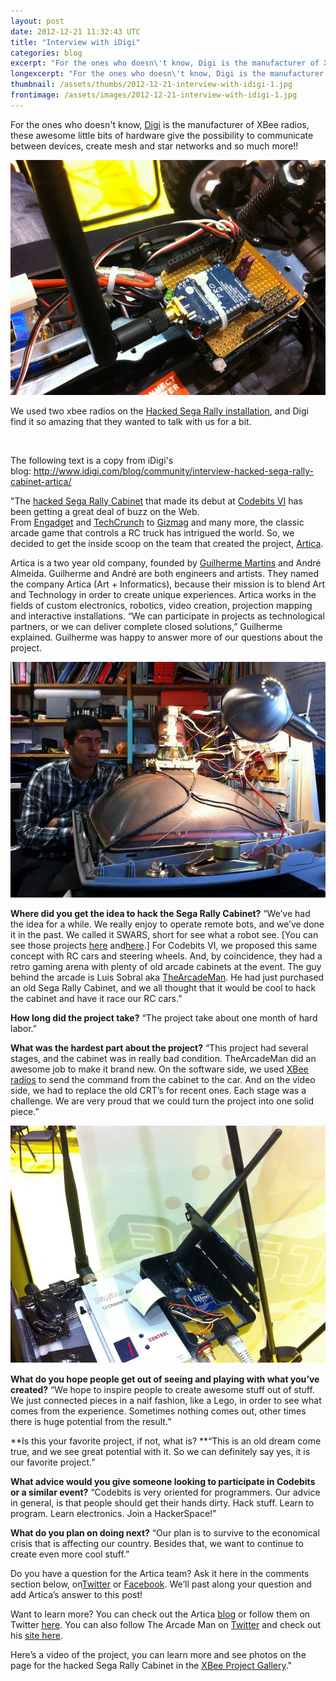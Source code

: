 ```yaml
---
layout: post
date: 2012-12-21 11:32:43 UTC
title: "Interview with iDigi"
categories: blog
excerpt: "For the ones who doesn\'t know, Digi is the manufacturer of XBee radios, these awesome little bits of hardware give the possibility to communicate between devices, create mesh and star networks and so much more!!"
longexcerpt: "For the ones who doesn\'t know, Digi is the manufacturer of XBee radios, these awesome little bits of hardware give the possibility to communicate between devices, create mesh and star networks and so much more!!We used two xbee radios on the Hacked Sega Rally installation, and Digi find it so amazing that they wanted to talk with us for a bit."
thumbnail: /assets/thumbs/2012-12-21-interview-with-idigi-1.jpg
frontimage: /assets/images/2012-12-21-interview-with-idigi-1.jpg
---
```


For the ones who doesn't know, <a href="http://www.digi.com/xbee/">Digi</a> is the manufacturer of XBee radios, these awesome little bits of hardware give the possibility to communicate between devices, create mesh and star networks and so much more!!

<a href="http://www.flickr.com/photos/guibot/8279914154/">![](/assets/images/2012-12-21-interview-with-idigi-1.jpg)</a>

We used two xbee radios on the <a href="http://www.artica.cc/blog/2012/11/21/segarallychampionship/">Hacked Sega Rally installation</a>, and Digi find it so amazing that they wanted to talk with us for a bit.

&nbsp;

The following text is a copy from iDigi's blog: <a href="http://www.idigi.com/blog/community/interview-hacked-sega-rally-cabinet-artica/">http://www.idigi.com/blog/community/interview-hacked-sega-rally-cabinet-artica/</a>

"The <a href="http://www.idigi.com/blog/community/sega-rally-cabinet-hacked-for-racing-rc-trucks-via-gizmag/" target="_blank">hacked Sega Rally Cabinet</a> that made its debut at <a title="Codebits" href="https://codebits.eu/" target="_blank">Codebits VI</a> has been getting a great deal of buzz on the Web. From <a title="Engadget " href="http://www.engadget.com/2012/11/26/arduino-project-has-sega-rally-cabinets-steer-rc-cars/" target="_blank">Engadget</a> and <a title="TechCrunch" href="http://techcrunch.com/2012/11/26/sega-rally-arcade-machine-mashed-up-with-remote-control-cars-for-real-racing-robotics/" target="_blank">TechCrunch</a> to <a title="Gizmag" href="http://www.gizmag.com/sega-rally-arduino-rc-trucks/25211/" target="_blank">Gizmag</a> and many more, the classic arcade game that controls a RC truck has intrigued the world. So, we decided to get the inside scoop on the team that created the project, <a title="Artica" href="http://www.artica.cc/" target="_blank">Artica</a>.

Artica is a two year old company, founded by <a href="https://twitter.com/guibot" target="_blank">Guilherme Martins</a> and André Almeida. Guilherme and André are both engineers and artists. They named the company Artica (Art + Informatics), because their mission is to blend Art and Technology in order to create unique experiences. Artica works in the fields of custom electronics, robotics, video creation, projection mapping and interactive installations. “We can participate in projects as technological partners, or we can deliver complete closed solutions,” Guilherme explained. Guilherme was happy to answer more of our questions about the project.

<a href="http://gallery.digi.com/2012/12/06/sega-rally-cabinet-hacked-for-racing-rc-trucks/">![](/assets/images/2012-12-21-interview-with-idigi-2.jpg)</a>

**Where did you get the idea to hack the Sega Rally Cabinet?**
“We’ve had the idea for a while. We really enjoy to operate remote bots, and we’ve done it in the past. We called it SWARS, short for see what a robot see. [You can see those projects <a href="http://lab.guilhermemartins.net/2010/04/11/swars/" target="_blank">here</a> and<a title="Artica" href="http://www.artica.cc/blog/2011/06/01/264/" target="_blank">here</a>.] For Codebits VI, we proposed this same concept with RC cars and steering wheels. And, by coincidence, they had a retro gaming arena with plenty of old arcade cabinets at the event. The guy behind the arcade is Luis Sobral aka <a title="the arcade man" href="http://thearcademan.net/the-sega-rally-project-to-sapo-codebitsvi/" target="_blank">TheArcadeMan</a>. He had just purchased an old Sega Rally Cabinet, and we all thought that it would be cool to hack the cabinet and have it race our RC cars.”

**How long did the project take?**
“The project take about one month of hard labor.”

**What was the hardest part about the project?**
“This project had several stages, and the cabinet was in really bad condition. TheArcadeMan did an awesome job to make it brand new. On the software side, we used <a href="http://bit.ly/xbeewireless" target="_blank">XBee radios</a> to send the command from the cabinet to the car. And on the video side, we had to replace the old CRT’s for recent ones. Each stage was a challenge. We are very proud that we could turn the project into one solid piece.”

<a href="/assets/images/2012-12-21-interview-with-idigi-3.png">![](/assets/images/2012-12-21-interview-with-idigi-3.png)</a>

**What do you hope people get out of seeing and playing with what you’ve created?**
“We hope to inspire people to create awesome stuff out of stuff. We just connected pieces in a naif fashion, like a Lego, in order to see what comes from the experience. Sometimes nothing comes out, other times there is huge potential from the result.”

**Is this your favorite project, if not, what is?
**“This is an old dream come true, and we see great potential with it. So we can definitely say yes, it is our favorite project.”

**What advice would you give someone looking to participate in Codebits or a similar event?**
“Codebits is very oriented for programmers. Our advice in general, is that people should get their hands dirty. Hack stuff. Learn to program. Learn electronics. Join a HackerSpace!”

**What do you plan on doing next?**
“Our plan is to survive to the economical crisis that is affecting our country. Besides that, we want to continue to create even more cool stuff.”

Do you have a question for the Artica team? Ask it here in the comments section below, on<a href="http://www.twitter.com/XBeeWireless" target="_blank">Twitter</a> or <a title="XBee" href="https://www.facebook.com/XBees" target="_blank">Facebook</a>. We’ll past along your question and add Artica’s answer to this post!

Want to learn more? You can check out the Artica <a href="http://www.artica.cc/blog/" target="_blank">blog</a> or follow them on Twitter <a title="Artica on Twitter" href="http://www.twitter.com/artica_pt" target="_blank">here</a>. You can also follow The Arcade Man on <a title="Arcade Man" href="https://twitter.com/thearcademan1" target="_blank">Twitter</a> and check out his <a title="Arcade Man" href="http://thearcademan.net/" target="_blank">site here</a>.

Here’s a video of the project, you can learn more and see photos on the page for the hacked Sega Rally Cabinet in the <a href="http://gallery.digi.com/2012/12/06/sega-rally-cabinet-hacked-for-racing-rc-trucks/" target="_blank">XBee Project Gallery</a>."

